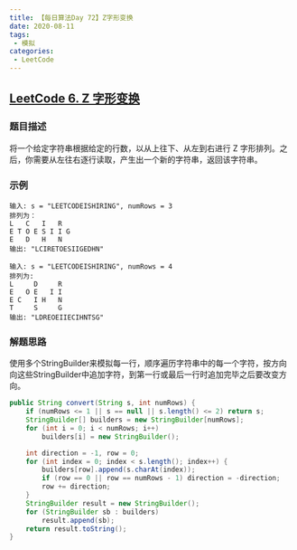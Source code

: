 ```yaml
---
title: 【每日算法Day 72】Z字形变换
date: 2020-08-11
tags:
 - 模拟
categories:
 - LeetCode
---
```


## [LeetCode 6. Z 字形变换](https://leetcode-cn.com/problems/zigzag-conversion)
### 题目描述
将一个给定字符串根据给定的行数，以从上往下、从左到右进行 Z 字形排列。之后，你需要从左往右逐行读取，产生出一个新的字符串，返回该字符串。

### 示例
```
输入: s = "LEETCODEISHIRING", numRows = 3
排列为：
L   C   I   R
E T O E S I I G
E   D   H   N
输出: "LCIRETOESIIGEDHN"

输入: s = "LEETCODEISHIRING", numRows = 4
排列为:
L     D     R
E   O E   I I
E C   I H   N
T     S     G
输出: "LDREOEIIECIHNTSG"
```

### 解题思路
使用多个StringBuilder来模拟每一行，顺序遍历字符串中的每一个字符，按方向向这些StringBuilder中追加字符，到第一行或最后一行时追加完毕之后要改变方向。
```java
public String convert(String s, int numRows) {
    if (numRows <= 1 || s == null || s.length() <= 2) return s;
    StringBuilder[] builders = new StringBuilder[numRows];
    for (int i = 0; i < numRows; i++)
        builders[i] = new StringBuilder();

    int direction = -1, row = 0;
    for (int index = 0; index < s.length(); index++) {
        builders[row].append(s.charAt(index));
        if (row == 0 || row == numRows - 1) direction = -direction;
        row += direction;
    }
    StringBuilder result = new StringBuilder();
    for (StringBuilder sb : builders)
        result.append(sb);
    return result.toString();
}
```
